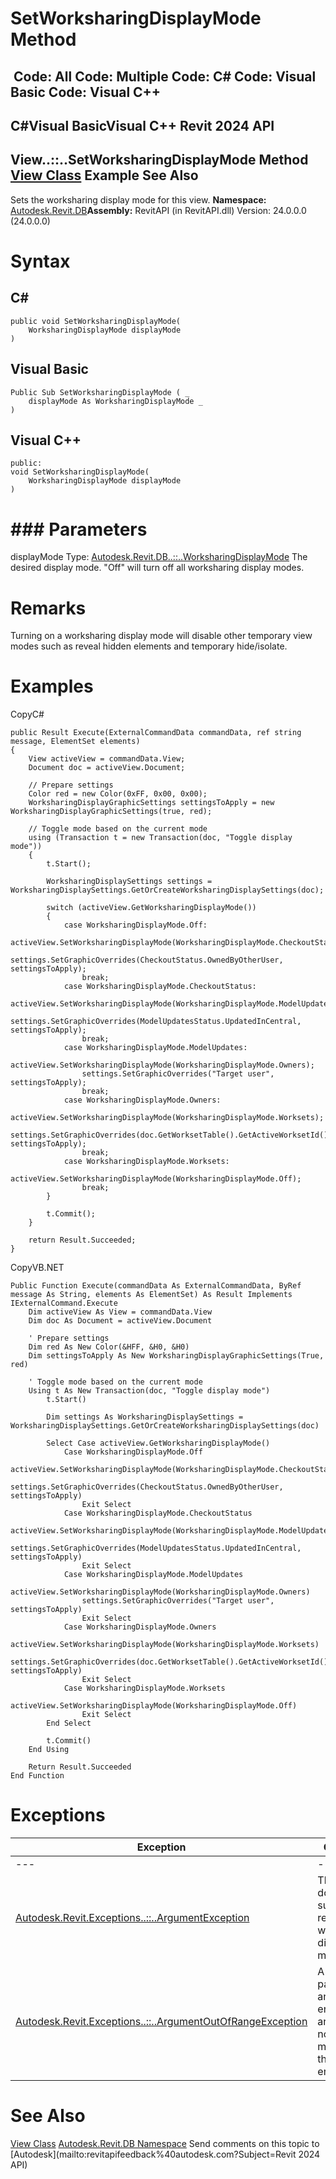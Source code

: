 # SetWorksharingDisplayMode Method

﻿
 Code: All Code: Multiple Code: C# Code: Visual Basic Code: Visual C++   
---  
C#Visual BasicVisual C++
Revit 2024 API  
---  
View..::..SetWorksharingDisplayMode Method   
[View Class](fb92a4e7-f3a7-ef14-e631-342179b18de9.md "View Class") Example See Also  
---  
Sets the worksharing display mode for this view. 
**Namespace:** [Autodesk.Revit.DB](87546ba7-461b-c646-cbb1-2cb8f5bff8b2.md "Autodesk.Revit.DB Namespace")**Assembly:** RevitAPI (in RevitAPI.dll) Version: 24.0.0.0 (24.0.0.0)
# Syntax
C#  
---  
```text
public void SetWorksharingDisplayMode(
	WorksharingDisplayMode displayMode
)
```
  
Visual Basic  
---  
```text
Public Sub SetWorksharingDisplayMode ( _
	displayMode As WorksharingDisplayMode _
)
```
  
Visual C++  
---  
```text
public:
void SetWorksharingDisplayMode(
	WorksharingDisplayMode displayMode
)
```
  
# ### Parameters
displayMode
    Type: [Autodesk.Revit.DB..::..WorksharingDisplayMode](c23cfd1d-b3d9-0c27-09b0-3ef08b6a87be.md "WorksharingDisplayMode Enumeration") The desired display mode. "Off" will turn off all worksharing display modes. 
# Remarks
Turning on a worksharing display mode will disable other temporary view modes such as reveal hidden elements and temporary hide/isolate. 
# Examples
CopyC#
```text
public Result Execute(ExternalCommandData commandData, ref string message, ElementSet elements)
{
    View activeView = commandData.View;
    Document doc = activeView.Document;

    // Prepare settings
    Color red = new Color(0xFF, 0x00, 0x00);
    WorksharingDisplayGraphicSettings settingsToApply = new WorksharingDisplayGraphicSettings(true, red);

    // Toggle mode based on the current mode
    using (Transaction t = new Transaction(doc, "Toggle display mode"))
    {
        t.Start();

        WorksharingDisplaySettings settings = WorksharingDisplaySettings.GetOrCreateWorksharingDisplaySettings(doc);

        switch (activeView.GetWorksharingDisplayMode())
        {
            case WorksharingDisplayMode.Off:
                activeView.SetWorksharingDisplayMode(WorksharingDisplayMode.CheckoutStatus);
                settings.SetGraphicOverrides(CheckoutStatus.OwnedByOtherUser, settingsToApply);
                break;
            case WorksharingDisplayMode.CheckoutStatus:
                activeView.SetWorksharingDisplayMode(WorksharingDisplayMode.ModelUpdates);
                settings.SetGraphicOverrides(ModelUpdatesStatus.UpdatedInCentral, settingsToApply);
                break;
            case WorksharingDisplayMode.ModelUpdates:
                activeView.SetWorksharingDisplayMode(WorksharingDisplayMode.Owners);
                settings.SetGraphicOverrides("Target user", settingsToApply);
                break;
            case WorksharingDisplayMode.Owners:
                activeView.SetWorksharingDisplayMode(WorksharingDisplayMode.Worksets);
                settings.SetGraphicOverrides(doc.GetWorksetTable().GetActiveWorksetId(), settingsToApply);
                break;
            case WorksharingDisplayMode.Worksets:
                activeView.SetWorksharingDisplayMode(WorksharingDisplayMode.Off);
                break;
        }

        t.Commit();
    }

    return Result.Succeeded;
}
```

CopyVB.NET
```text
Public Function Execute(commandData As ExternalCommandData, ByRef message As String, elements As ElementSet) As Result Implements IExternalCommand.Execute
    Dim activeView As View = commandData.View
    Dim doc As Document = activeView.Document

    ' Prepare settings
    Dim red As New Color(&HFF, &H0, &H0)
    Dim settingsToApply As New WorksharingDisplayGraphicSettings(True, red)

    ' Toggle mode based on the current mode
    Using t As New Transaction(doc, "Toggle display mode")
        t.Start()

        Dim settings As WorksharingDisplaySettings = WorksharingDisplaySettings.GetOrCreateWorksharingDisplaySettings(doc)

        Select Case activeView.GetWorksharingDisplayMode()
            Case WorksharingDisplayMode.Off
                activeView.SetWorksharingDisplayMode(WorksharingDisplayMode.CheckoutStatus)
                settings.SetGraphicOverrides(CheckoutStatus.OwnedByOtherUser, settingsToApply)
                Exit Select
            Case WorksharingDisplayMode.CheckoutStatus
                activeView.SetWorksharingDisplayMode(WorksharingDisplayMode.ModelUpdates)
                settings.SetGraphicOverrides(ModelUpdatesStatus.UpdatedInCentral, settingsToApply)
                Exit Select
            Case WorksharingDisplayMode.ModelUpdates
                activeView.SetWorksharingDisplayMode(WorksharingDisplayMode.Owners)
                settings.SetGraphicOverrides("Target user", settingsToApply)
                Exit Select
            Case WorksharingDisplayMode.Owners
                activeView.SetWorksharingDisplayMode(WorksharingDisplayMode.Worksets)
                settings.SetGraphicOverrides(doc.GetWorksetTable().GetActiveWorksetId(), settingsToApply)
                Exit Select
            Case WorksharingDisplayMode.Worksets
                activeView.SetWorksharingDisplayMode(WorksharingDisplayMode.Off)
                Exit Select
        End Select

        t.Commit()
    End Using

    Return Result.Succeeded
End Function
```

# Exceptions
| Exception | Condition |
| --- | --- |
| --- | --- |
| [Autodesk.Revit.Exceptions..::..ArgumentException](2e6e4206-97a8-dd4b-df5d-4269f4bb6088.md "ArgumentException Class") | This View does not support the requested worksharing display mode. |
| [Autodesk.Revit.Exceptions..::..ArgumentOutOfRangeException](60f148c9-ece0-a6bb-4e12-bb4a9c8c8a24.md "ArgumentOutOfRangeException Class") | A value passed for an enumeration argument is not a member of that enumeration |

# See Also
[View Class](fb92a4e7-f3a7-ef14-e631-342179b18de9.md "View Class")
[Autodesk.Revit.DB Namespace](87546ba7-461b-c646-cbb1-2cb8f5bff8b2.md "Autodesk.Revit.DB Namespace")
Send comments on this topic to [Autodesk](mailto:revitapifeedback%40autodesk.com?Subject=Revit 2024 API)